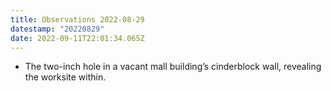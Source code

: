 ```yaml
---
title: Observations 2022-08-29
datestamp: "20220829"
date: 2022-09-11T22:01:34.065Z
---
```

- The two-inch hole in a vacant mall building’s cinderblock wall, revealing the worksite within.